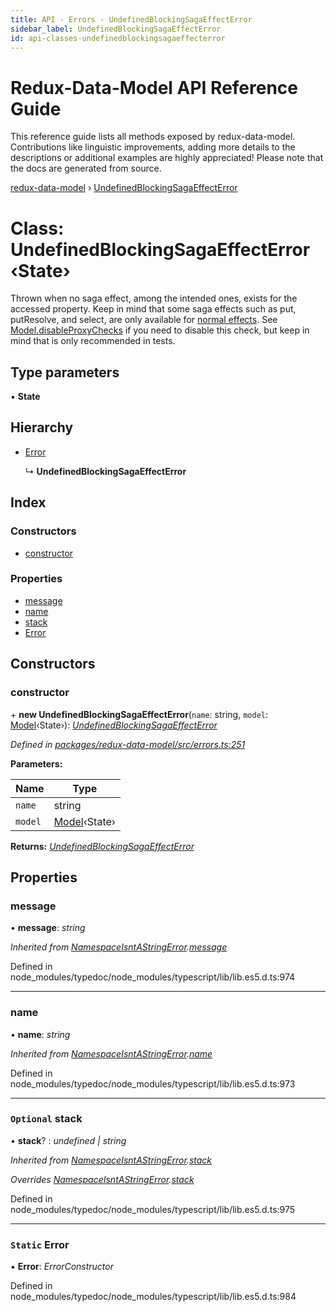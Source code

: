```yaml
---
title: API - Errors - UndefinedBlockingSagaEffectError
sidebar_label: UndefinedBlockingSagaEffectError
id: api-classes-undefinedblockingsagaeffecterror
---
```


# Redux-Data-Model API Reference Guide

This reference guide lists all methods exposed by redux-data-model. Contributions like linguistic improvements, adding
more details to the descriptions or additional examples are highly appreciated! Please note that the docs are
generated from source.

[redux-data-model](../README.md) › [UndefinedBlockingSagaEffectError](undefinedblockingsagaeffecterror.md)

# Class: UndefinedBlockingSagaEffectError ‹**State**›

Thrown when no saga effect, among the intended ones, exists for the accessed property.
Keep in mind that some saga effects such as put, putResolve, and select, are only available for
[normal effects](../interfaces/modeloptions.md#optional-effects). See [Model.disableProxyChecks](model.md#static-disableproxychecks) if you need to
disable this check, but keep in mind that is only recommended in tests.

## Type parameters

▪ **State**

## Hierarchy

* [Error](namespaceisntastringerror.md#static-error)

  ↳ **UndefinedBlockingSagaEffectError**

## Index

### Constructors

* [constructor](undefinedblockingsagaeffecterror.md#constructor)

### Properties

* [message](undefinedblockingsagaeffecterror.md#message)
* [name](undefinedblockingsagaeffecterror.md#name)
* [stack](undefinedblockingsagaeffecterror.md#optional-stack)
* [Error](undefinedblockingsagaeffecterror.md#static-error)

## Constructors

###  constructor

\+ **new UndefinedBlockingSagaEffectError**(`name`: string, `model`: [Model](model.md)‹State›): *[UndefinedBlockingSagaEffectError](undefinedblockingsagaeffecterror.md)*

*Defined in [packages/redux-data-model/src/errors.ts:251](https://github.com/kayak/redux-data-model/blob/6bdca53/packages/redux-data-model/src/errors.ts#L251)*

**Parameters:**

Name | Type |
------ | ------ |
`name` | string |
`model` | [Model](model.md)‹State› |

**Returns:** *[UndefinedBlockingSagaEffectError](undefinedblockingsagaeffecterror.md)*

## Properties

###  message

• **message**: *string*

*Inherited from [NamespaceIsntAStringError](namespaceisntastringerror.md).[message](namespaceisntastringerror.md#message)*

Defined in node_modules/typedoc/node_modules/typescript/lib/lib.es5.d.ts:974

___

###  name

• **name**: *string*

*Inherited from [NamespaceIsntAStringError](namespaceisntastringerror.md).[name](namespaceisntastringerror.md#name)*

Defined in node_modules/typedoc/node_modules/typescript/lib/lib.es5.d.ts:973

___

### `Optional` stack

• **stack**? : *undefined | string*

*Inherited from [NamespaceIsntAStringError](namespaceisntastringerror.md).[stack](namespaceisntastringerror.md#optional-stack)*

*Overrides [NamespaceIsntAStringError](namespaceisntastringerror.md).[stack](namespaceisntastringerror.md#optional-stack)*

Defined in node_modules/typedoc/node_modules/typescript/lib/lib.es5.d.ts:975

___

### `Static` Error

▪ **Error**: *ErrorConstructor*

Defined in node_modules/typedoc/node_modules/typescript/lib/lib.es5.d.ts:984
